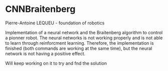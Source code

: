 # CNNBraitenberg
Pierre-Antoine LEQUEU - foundation of robotics

Implementation of a neural network and the Braitenberg algorithm to control a pionner robot. 
The neural networks is not working properly and is not able to learn through reinforcment learning. Therefore, the implementation is finished (both commands are working at the same time), but the neural network is not having a positive effect. 

Will keep working on it to try and fnd the solution
